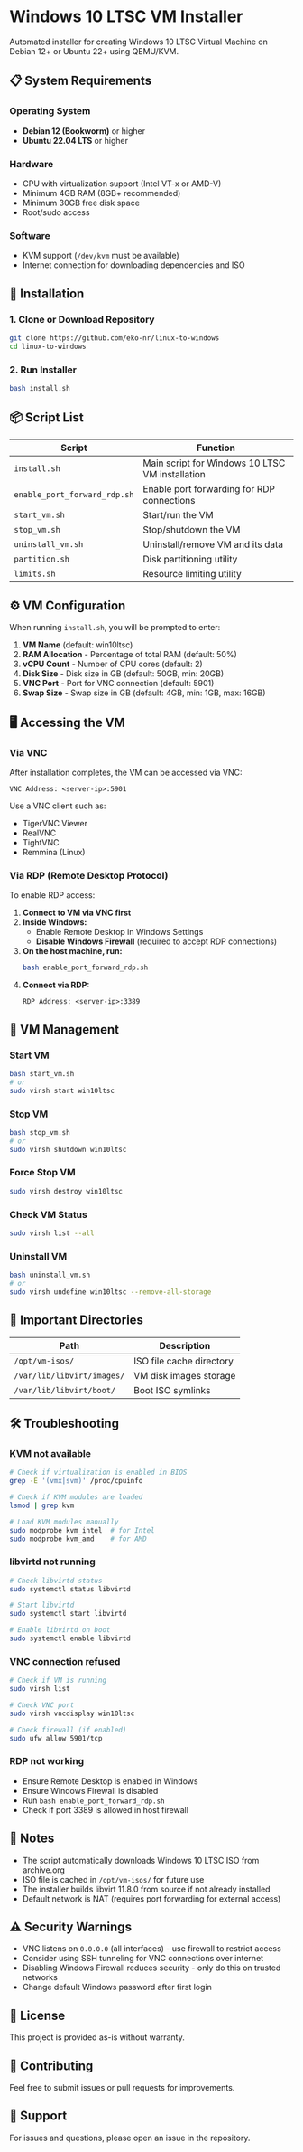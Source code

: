 # Windows 10 LTSC VM Installer

Automated installer for creating Windows 10 LTSC Virtual Machine on Debian 12+ or Ubuntu 22+ using QEMU/KVM.

## 📋 System Requirements

### Operating System
- **Debian 12 (Bookworm)** or higher
- **Ubuntu 22.04 LTS** or higher

### Hardware
- CPU with virtualization support (Intel VT-x or AMD-V)
- Minimum 4GB RAM (8GB+ recommended)
- Minimum 30GB free disk space
- Root/sudo access

### Software
- KVM support (`/dev/kvm` must be available)
- Internet connection for downloading dependencies and ISO

## 🚀 Installation

### 1. Clone or Download Repository
```bash
git clone https://github.com/eko-nr/linux-to-windows
cd linux-to-windows
```

### 2. Run Installer
```bash
bash install.sh
```

## 📦 Script List

| Script | Function |
|--------|----------|
| `install.sh` | Main script for Windows 10 LTSC VM installation |
| `enable_port_forward_rdp.sh` | Enable port forwarding for RDP connections |
| `start_vm.sh` | Start/run the VM |
| `stop_vm.sh` | Stop/shutdown the VM |
| `uninstall_vm.sh` | Uninstall/remove VM and its data |
| `partition.sh` | Disk partitioning utility |
| `limits.sh` | Resource limiting utility |

## ⚙️ VM Configuration

When running `install.sh`, you will be prompted to enter:

1. **VM Name** (default: win10ltsc)
2. **RAM Allocation** - Percentage of total RAM (default: 50%)
3. **vCPU Count** - Number of CPU cores (default: 2)
4. **Disk Size** - Disk size in GB (default: 50GB, min: 20GB)
5. **VNC Port** - Port for VNC connection (default: 5901)
6. **Swap Size** - Swap size in GB (default: 4GB, min: 1GB, max: 16GB)

## 🖥️ Accessing the VM

### Via VNC
After installation completes, the VM can be accessed via VNC:

```
VNC Address: <server-ip>:5901
```

Use a VNC client such as:
- TigerVNC Viewer
- RealVNC
- TightVNC
- Remmina (Linux)

### Via RDP (Remote Desktop Protocol)

To enable RDP access:

1. **Connect to VM via VNC first**
2. **Inside Windows:**
   - Enable Remote Desktop in Windows Settings
   - **Disable Windows Firewall** (required to accept RDP connections)
3. **On the host machine, run:**
   ```bash
   bash enable_port_forward_rdp.sh
   ```
4. **Connect via RDP:**
   ```
   RDP Address: <server-ip>:3389
   ```

## 🔧 VM Management

### Start VM
```bash
bash start_vm.sh
# or
sudo virsh start win10ltsc
```

### Stop VM
```bash
bash stop_vm.sh
# or
sudo virsh shutdown win10ltsc
```

### Force Stop VM
```bash
sudo virsh destroy win10ltsc
```

### Check VM Status
```bash
sudo virsh list --all
```

### Uninstall VM
```bash
bash uninstall_vm.sh
# or
sudo virsh undefine win10ltsc --remove-all-storage
```

## 📁 Important Directories

| Path | Description |
|------|-------------|
| `/opt/vm-isos/` | ISO file cache directory |
| `/var/lib/libvirt/images/` | VM disk images storage |
| `/var/lib/libvirt/boot/` | Boot ISO symlinks |

## 🛠️ Troubleshooting

### KVM not available
```bash
# Check if virtualization is enabled in BIOS
grep -E '(vmx|svm)' /proc/cpuinfo

# Check if KVM modules are loaded
lsmod | grep kvm

# Load KVM modules manually
sudo modprobe kvm_intel  # for Intel
sudo modprobe kvm_amd    # for AMD
```

### libvirtd not running
```bash
# Check libvirtd status
sudo systemctl status libvirtd

# Start libvirtd
sudo systemctl start libvirtd

# Enable libvirtd on boot
sudo systemctl enable libvirtd
```

### VNC connection refused
```bash
# Check if VM is running
sudo virsh list

# Check VNC port
sudo virsh vncdisplay win10ltsc

# Check firewall (if enabled)
sudo ufw allow 5901/tcp
```

### RDP not working
- Ensure Remote Desktop is enabled in Windows
- Ensure Windows Firewall is disabled
- Run `bash enable_port_forward_rdp.sh`
- Check if port 3389 is allowed in host firewall

## 📝 Notes

- The script automatically downloads Windows 10 LTSC ISO from archive.org
- ISO file is cached in `/opt/vm-isos/` for future use
- The installer builds libvirt 11.8.0 from source if not already installed
- Default network is NAT (requires port forwarding for external access)

## ⚠️ Security Warnings

- VNC listens on `0.0.0.0` (all interfaces) - use firewall to restrict access
- Consider using SSH tunneling for VNC connections over internet
- Disabling Windows Firewall reduces security - only do this on trusted networks
- Change default Windows password after first login

## 📄 License

This project is provided as-is without warranty.

## 🤝 Contributing

Feel free to submit issues or pull requests for improvements.

## 📧 Support

For issues and questions, please open an issue in the repository.